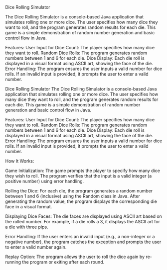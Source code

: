 Dice Rolling Simulator

The Dice Rolling Simulator is a console-based Java application that simulates rolling one or more dice. The user specifies how many dice they want to roll, and the program generates random results for each die. This game is a simple demonstration of random number generation and basic control flow in Java.

Features:
User Input for Dice Count: The player specifies how many dice they want to roll.
Random Dice Rolls: The program generates random numbers between 1 and 6 for each die.
Dice Display: Each die roll is displayed in a visual format using ASCII art, showing the face of the die.
Error Handling: The program ensures the user inputs a valid number for dice rolls. If an invalid input is provided, it prompts the user to enter a valid number.


Dice Rolling Simulator
The Dice Rolling Simulator is a console-based Java application that simulates rolling one or more dice. The user specifies how many dice they want to roll, and the program generates random results for each die. This game is a simple demonstration of random number generation and basic control flow in Java.

Features:
User Input for Dice Count: The player specifies how many dice they want to roll.
Random Dice Rolls: The program generates random numbers between 1 and 6 for each die.
Dice Display: Each die roll is displayed in a visual format using ASCII art, showing the face of the die.
Error Handling: The program ensures the user inputs a valid number for dice rolls. If an invalid input is provided, it prompts the user to enter a valid number.

How It Works:

Game Initialization:
The game prompts the player to specify how many dice they wish to roll.
The program verifies that the input is a valid integer (a positive number) using error handling.

Rolling the Dice:
For each die, the program generates a random number between 1 and 6 (inclusive) using the Random class in Java.
After generating the random value, the program displays the corresponding die face in a visual format.

Displaying Dice Faces:
The die faces are displayed using ASCII art based on the rolled number. For example, if a die rolls a 3, it displays the ASCII art for a die with three pips.

Error Handling:
If the user enters an invalid input (e.g., a non-integer or a negative number), the program catches the exception and prompts the user to enter a valid number again.

Replay Option:
The program allows the user to roll the dice again by re-running the program or exiting after each round.
